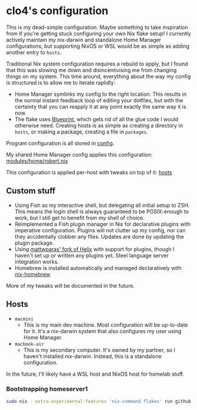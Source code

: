 # clo4's configuration

This is my dead-simple configuration. Maybe something to take inspiration from
if you're getting stuck configuring your own Nix flake setup! I currently
actively maintain my nix-darwin and standalone Home Manager configurations, but
supporting NixOS or WSL would be as simple as adding another entry to `hosts`.

Traditional Nix system configuration requires a rebuild to apply, but I found
that this was slowing me down and disincentivising me from changing things on my
system. This time around, everything about the way my config is structured is to
allow me to iterate raplidly:

- Home Manager symlinks my config to the right location. This results in the
  normal instant feedback loop of editing your dotfiles, but with the certainty
  that you can reapply it at any point exactly the same way it is now.
- The flake uses [Blueprint](https://github.com/numtide/blueprint), which gets
  rid of all the glue code I would otherwise need. Creating hosts is as simple
  as creating a directory in `hosts`, or making a package, creating a file in
  `packages`.

Program configuration is all stored in [config](/config).

My shared Home Manager config applies this configuration:
[modules/home/robert.nix](/modules/home/robert.nix)

This configuration is applied per-host with tweaks on top of it: [hosts](/hosts)

## Custom stuff

- Using Fish as my interactive shell, but delegating all initial setup to ZSH.
  This means the login shell is always guaranteed to be POSIX-enough to work,
  but I still get to benefit from my shell of choice.
- Reimplemented a Fish plugin manager in Nix for declarative plugins with
  imperative configuration. Plugins will not clutter up my config, nor can they
  accidentally clobber any files. Updates are done by updating the plugin
  package.
- Using
  [mattwparas' fork of Helix](https://github.com/mattwparas/helix/tree/steel-event-system)
  with support for plugins, though I haven't set up or written any plugins yet.
  Steel language server integration works.
- Homebrew is installed automatically and managed declaratively with
  [nix-homebrew](https://github.com/zhaofengli/nix-homebrew)

More of my tweaks will be documented in the future.

## Hosts

- `macmini`
  - This is my main dev machine. Most configuration will be up-to-date for it.
    It's a nix-darwin system that also configures my user using Home Manager.
- `macbook-air`
  - This is my secondary computer. It's owned by my partner, so I haven't
    installed nix-darwin. Instead, this is a standalone configuration.

In the future, I'll likely have a WSL host and NixOS host for homelab stuff.

### Bootstrapping homeserver1

```bash
sudo nix --extra-experimental-features 'nix-command flakes' run github:clo4/nix-dotfiles/vps#homeserver1-install
```
